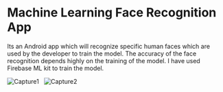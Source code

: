 # Machine Learning Face Recognition App
Its an Android app which will recognize specific human faces which are used by the developer to train the model.
The accuracy of the face recognition depends highly on the training of the model. I have used Firebase ML kit to train the model.

![Capture1](https://user-images.githubusercontent.com/63944420/98466895-641a8e00-21f8-11eb-9e1e-9ffaec3489d3.PNG)   &nbsp;   ![Capture2](https://user-images.githubusercontent.com/63944420/98466981-dee3a900-21f8-11eb-9fba-539bad2e58fe.PNG)
